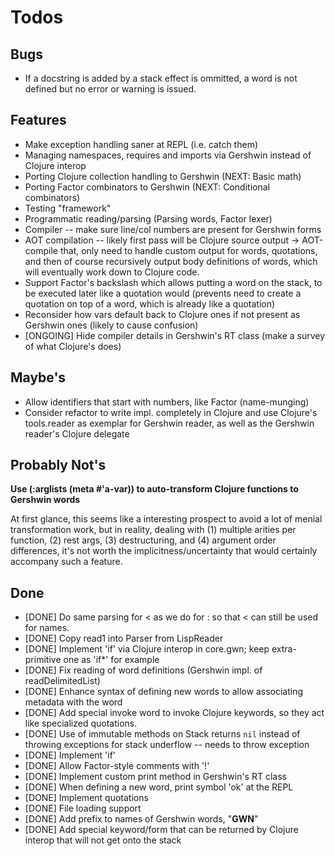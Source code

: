 # Todos #

## Bugs ##

 * If a docstring is added by a stack effect is ommitted, a word is not defined but no error or warning is issued.

## Features ##

 * Make exception handling saner at REPL (i.e. catch them)
 * Managing namespaces, requires and imports via Gershwin instead of Clojure interop
 * Porting Clojure collection handling to Gershwin (NEXT: Basic math)
 * Porting Factor combinators to Gershwin (NEXT: Conditional combinators)
 * Testing "framework"
 * Programmatic reading/parsing (Parsing words, Factor lexer)
 * Compiler -- make sure line/col numbers are present for Gershwin forms
 * AOT compilation -- likely first pass will be Clojure source output -> AOT-compile that, only need to handle custom output for words, quotations, and then of course recursively output body definitions of words, which will eventually work down to Clojure code.
 * Support Factor's backslash which allows putting a word on the stack, to be executed later like a quotation would (prevents need to create a quotation on top of a word, which is already like a quotation)
 * Reconsider how vars default back to Clojure ones if not present as Gershwin ones (likely to cause confusion)
 * [ONGOING] Hide compiler details in Gershwin's RT class (make a survey of what Clojure's does)

## Maybe's ##

 * Allow identifiers that start with numbers, like Factor (name-munging)
 * Consider refactor to write impl. completely in Clojure and use Clojure's tools.reader as exemplar for Gershwin reader, as well as the Gershwin reader's Clojure delegate

## Probably Not's ##

**Use (:arglists (meta #'a-var)) to auto-transform Clojure functions to Gershwin words**

At first glance, this seems like a interesting prospect to avoid a lot of menial transformation work, but in reality, dealing with (1) multiple arities per function, (2) rest args, (3) destructuring, and (4) argument order differences, it's not worth the implicitness/uncertainty that would certainly accompany such a feature.

## Done ##

 * [DONE] Do same parsing for < as we do for : so that < can still be used for names.
 * [DONE] Copy read1 into Parser from LispReader
 * [DONE] Implement 'if' via Clojure interop in core.gwn; keep extra-primitive one as 'if*' for example
 * [DONE] Fix reading of word definitions (Gershwin impl. of readDelimitedList)
 * [DONE] Enhance syntax of defining new words to allow associating metadata with the word
 * [DONE] Add special invoke word to invoke Clojure keywords, so they act like specialized quotations.
 * [DONE] Use of immutable methods on Stack returns `nil` instead of throwing exceptions for stack underflow -- needs to throw exception
 * [DONE] Implement 'if'
 * [DONE] Allow Factor-style comments with '!'
 * [DONE] Implement custom print method in Gershwin's RT class
 * [DONE] When defining a new word, print symbol 'ok' at the REPL
 * [DONE] Implement quotations
 * [DONE] File loading support
 * [DONE] Add prefix to names of Gershwin words, "__GWN__"
 * [DONE] Add special keyword/form that can be returned by Clojure interop that will not get onto the stack
